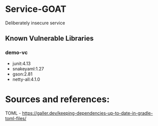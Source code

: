 # Service-GOAT
 Deliberately insecure service


## Known Vulnerable Libraries
### demo-vc
* junit:4.13
* snakeyaml:1.27
* gson:2.81
* netty-all:4.1.0



# Sources and references:
TOML - https://galler.dev/keeping-dependencies-up-to-date-in-gradle-toml-files/
